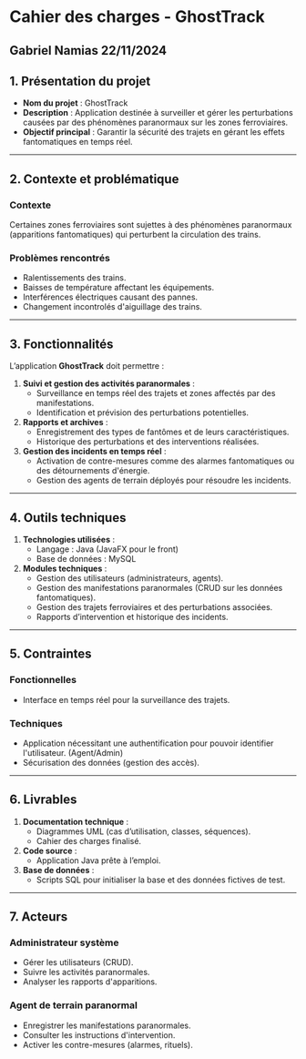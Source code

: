 # Cahier des charges - GhostTrack
Gabriel Namias 22/11/2024
---

## 1. Présentation du projet
- **Nom du projet** : GhostTrack
- **Description** : Application destinée à surveiller et gérer les perturbations causées par des phénomènes paranormaux sur les zones ferroviaires.
- **Objectif principal** : Garantir la sécurité des trajets en gérant les effets fantomatiques en temps réel.

---

## 2. Contexte et problématique
### Contexte
Certaines zones ferroviaires sont sujettes à des phénomènes paranormaux (apparitions fantomatiques) qui perturbent la circulation des trains.

### Problèmes rencontrés
- Ralentissements des trains.
- Baisses de température affectant les équipements.
- Interférences électriques causant des pannes.
- Changement incontrolés d'aiguillage des trains. 

---

## 3. Fonctionnalités
L’application **GhostTrack** doit permettre :
1. **Suivi et gestion des activités paranormales** :
   - Surveillance en temps réel des trajets et zones affectés par des manifestations.
   - Identification et prévision des perturbations potentielles.
2. **Rapports et archives** :
   - Enregistrement des types de fantômes et de leurs caractéristiques.
   - Historique des perturbations et des interventions réalisées.
3. **Gestion des incidents en temps réel** :
   - Activation de contre-mesures comme des alarmes fantomatiques ou des détournements d'énergie.
   - Gestion des agents de terrain déployés pour résoudre les incidents.

---

## 4. Outils techniques
1. **Technologies utilisées** :
   - Langage : Java (JavaFX pour le front)
   - Base de données : MySQL
2. **Modules techniques** :
   - Gestion des utilisateurs (administrateurs, agents).
   - Gestion des manifestations paranormales (CRUD sur les données fantomatiques).
   - Gestion des trajets ferroviaires et des perturbations associées.
   - Rapports d’intervention et historique des incidents.

---

## 5. Contraintes
### Fonctionnelles
- Interface en temps réel pour la surveillance des trajets.

### Techniques
- Application nécessitant une authentification pour pouvoir identifier l'utilisateur. (Agent/Admin)
- Sécurisation des données (gestion des accès).

---

## 6. Livrables
1. **Documentation technique** :
   - Diagrammes UML (cas d’utilisation, classes, séquences).
   - Cahier des charges finalisé.
2. **Code source** :
   - Application Java prête à l’emploi.
3. **Base de données** :
   - Scripts SQL pour initialiser la base et des données fictives de test.

---

## 7. Acteurs
### Administrateur système
- Gérer les utilisateurs (CRUD).
- Suivre les activités paranormales.
- Analyser les rapports d'apparitions.

### Agent de terrain paranormal
- Enregistrer les manifestations paranormales.
- Consulter les instructions d'intervention.
- Activer les contre-mesures (alarmes, rituels).
